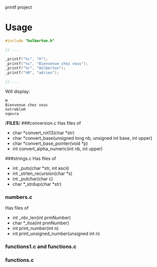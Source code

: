 printf project

# Usage

```c
#include "holberton.h"

// ...

_printf("%c", "H");
_printf("%s", "Bienvenue chez vous");
_printf("%r", "Holberton");
_printf("%R", "adrien");

// ...
```

Will display:

```shell
H
Bienvenue chez vous
notrebloH
nqevra
```
/********************FILES********************/
###conversion.c
Has files of
- char *convert_rot13(char *str)
- char *convert_base(unsigned long nb, unsigned int base, int upper)
- char *convert_base_pointer(void *p)
- int convert_alpha_numeric(int nb, int upper)

###strings.c
Has files of
- int _puts(char *str, int ascii)
- int _strlen_recursion(char *s)
- int _putchar(char c)
- char *_strdup(char *str)

### numbers.c
Has files of
- int _nbr_len(int prmNumber)
- char *_itoa(int prmNumber)
- int print_number(int n)
- int print_unsigned_number(unsigned int n)

### functions1.c and functions.c

### functions.c
